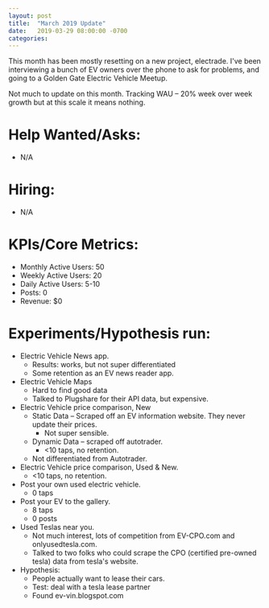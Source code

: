 ```yaml
---
layout: post
title:  "March 2019 Update"
date:   2019-03-29 08:00:00 -0700
categories: 
---
```


This month has been mostly resetting on a new project, electrade. I've been interviewing a bunch of EV owners over the phone to ask for problems, and going to a Golden Gate Electric Vehicle Meetup.

Not much to update on this month. Tracking WAU – 20% week over week growth but at this scale it means nothing.



# Help Wanted/Asks:
* N/A

# Hiring: 
* N/A

# KPIs/Core Metrics:
* Monthly Active Users: 50
* Weekly Active Users: 20
* Daily Active Users: 5-10
* Posts: 0
* Revenue: $0


# Experiments/Hypothesis run:
* Electric Vehicle News app.
	* Results: works, but not super differentiated
	* Some retention as an EV news reader app.
* Electric Vehicle Maps
	* Hard to find good data
	* Talked to Plugshare for their API data, but expensive.
* Electric Vehicle price comparison, New
	* Static Data – Scraped off an EV information website. They never update their prices.
		* Not super sensible.
	* Dynamic Data – scraped off autotrader.
		* <10 taps, no retention.
	* Not differentiated from Autotrader.
* Electric Vehicle price comparison, Used & New.
	* <10 taps, no retention.
* Post your own used electric vehicle.
	* 0 taps
* Post your EV to the gallery.
	* 8 taps
	* 0 posts
* Used Teslas near you.
	* Not much interest, lots of competition from EV-CPO.com and onlyusedtesla.com.
	* Talked to two folks who could scrape the CPO (certified pre-owned tesla) data from tesla's website.
* Hypothesis:
	* People actually want to lease their cars.
	* Test: deal with a tesla lease partner
	* Found ev-vin.blogspot.com